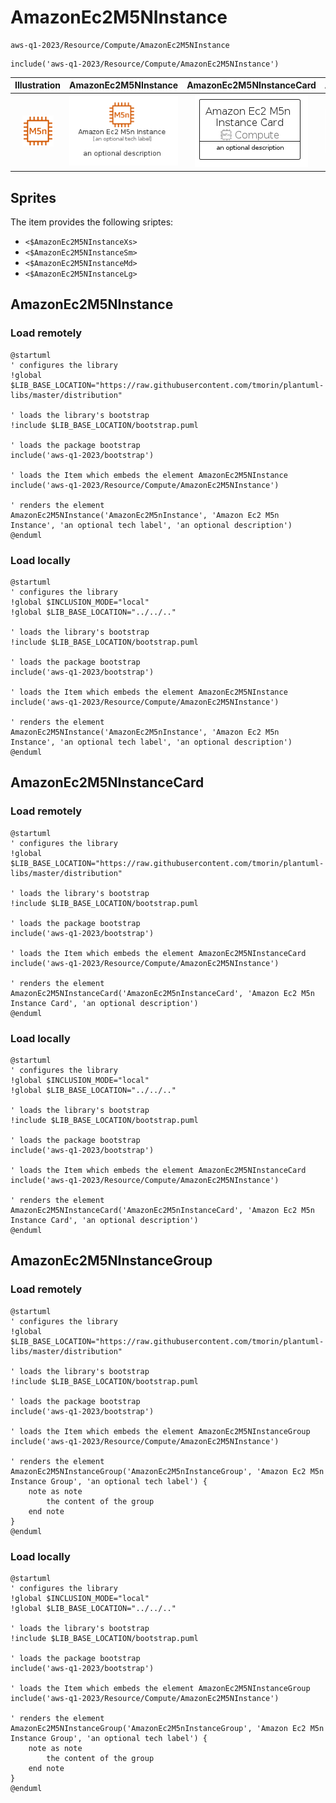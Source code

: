 # AmazonEc2M5NInstance


```text
aws-q1-2023/Resource/Compute/AmazonEc2M5NInstance
```

```text
include('aws-q1-2023/Resource/Compute/AmazonEc2M5NInstance')
```



| Illustration | AmazonEc2M5NInstance | AmazonEc2M5NInstanceCard | AmazonEc2M5NInstanceGroup |
| :---: | :---: | :---: | :---: |
| ![illustration for Illustration](../../../aws-q1-2023/Resource/Compute/AmazonEc2M5NInstance.png) | ![illustration for AmazonEc2M5NInstance](../../../aws-q1-2023/Resource/Compute/AmazonEc2M5NInstance.Local.png) | ![illustration for AmazonEc2M5NInstanceCard](../../../aws-q1-2023/Resource/Compute/AmazonEc2M5NInstanceCard.Local.png) | ![illustration for AmazonEc2M5NInstanceGroup](../../../aws-q1-2023/Resource/Compute/AmazonEc2M5NInstanceGroup.Local.png) |



## Sprites
The item provides the following sriptes:

- `<$AmazonEc2M5NInstanceXs>`
- `<$AmazonEc2M5NInstanceSm>`
- `<$AmazonEc2M5NInstanceMd>`
- `<$AmazonEc2M5NInstanceLg>`





## AmazonEc2M5NInstance

### Load remotely
```plantuml
@startuml
' configures the library
!global $LIB_BASE_LOCATION="https://raw.githubusercontent.com/tmorin/plantuml-libs/master/distribution"

' loads the library's bootstrap
!include $LIB_BASE_LOCATION/bootstrap.puml

' loads the package bootstrap
include('aws-q1-2023/bootstrap')

' loads the Item which embeds the element AmazonEc2M5NInstance
include('aws-q1-2023/Resource/Compute/AmazonEc2M5NInstance')

' renders the element
AmazonEc2M5NInstance('AmazonEc2M5nInstance', 'Amazon Ec2 M5n Instance', 'an optional tech label', 'an optional description')
@enduml
```

### Load locally
```plantuml
@startuml
' configures the library
!global $INCLUSION_MODE="local"
!global $LIB_BASE_LOCATION="../../.."

' loads the library's bootstrap
!include $LIB_BASE_LOCATION/bootstrap.puml

' loads the package bootstrap
include('aws-q1-2023/bootstrap')

' loads the Item which embeds the element AmazonEc2M5NInstance
include('aws-q1-2023/Resource/Compute/AmazonEc2M5NInstance')

' renders the element
AmazonEc2M5NInstance('AmazonEc2M5nInstance', 'Amazon Ec2 M5n Instance', 'an optional tech label', 'an optional description')
@enduml
```

## AmazonEc2M5NInstanceCard

### Load remotely
```plantuml
@startuml
' configures the library
!global $LIB_BASE_LOCATION="https://raw.githubusercontent.com/tmorin/plantuml-libs/master/distribution"

' loads the library's bootstrap
!include $LIB_BASE_LOCATION/bootstrap.puml

' loads the package bootstrap
include('aws-q1-2023/bootstrap')

' loads the Item which embeds the element AmazonEc2M5NInstanceCard
include('aws-q1-2023/Resource/Compute/AmazonEc2M5NInstance')

' renders the element
AmazonEc2M5NInstanceCard('AmazonEc2M5nInstanceCard', 'Amazon Ec2 M5n Instance Card', 'an optional description')
@enduml
```

### Load locally
```plantuml
@startuml
' configures the library
!global $INCLUSION_MODE="local"
!global $LIB_BASE_LOCATION="../../.."

' loads the library's bootstrap
!include $LIB_BASE_LOCATION/bootstrap.puml

' loads the package bootstrap
include('aws-q1-2023/bootstrap')

' loads the Item which embeds the element AmazonEc2M5NInstanceCard
include('aws-q1-2023/Resource/Compute/AmazonEc2M5NInstance')

' renders the element
AmazonEc2M5NInstanceCard('AmazonEc2M5nInstanceCard', 'Amazon Ec2 M5n Instance Card', 'an optional description')
@enduml
```

## AmazonEc2M5NInstanceGroup

### Load remotely
```plantuml
@startuml
' configures the library
!global $LIB_BASE_LOCATION="https://raw.githubusercontent.com/tmorin/plantuml-libs/master/distribution"

' loads the library's bootstrap
!include $LIB_BASE_LOCATION/bootstrap.puml

' loads the package bootstrap
include('aws-q1-2023/bootstrap')

' loads the Item which embeds the element AmazonEc2M5NInstanceGroup
include('aws-q1-2023/Resource/Compute/AmazonEc2M5NInstance')

' renders the element
AmazonEc2M5NInstanceGroup('AmazonEc2M5nInstanceGroup', 'Amazon Ec2 M5n Instance Group', 'an optional tech label') {
    note as note
        the content of the group
    end note
}
@enduml
```

### Load locally
```plantuml
@startuml
' configures the library
!global $INCLUSION_MODE="local"
!global $LIB_BASE_LOCATION="../../.."

' loads the library's bootstrap
!include $LIB_BASE_LOCATION/bootstrap.puml

' loads the package bootstrap
include('aws-q1-2023/bootstrap')

' loads the Item which embeds the element AmazonEc2M5NInstanceGroup
include('aws-q1-2023/Resource/Compute/AmazonEc2M5NInstance')

' renders the element
AmazonEc2M5NInstanceGroup('AmazonEc2M5nInstanceGroup', 'Amazon Ec2 M5n Instance Group', 'an optional tech label') {
    note as note
        the content of the group
    end note
}
@enduml
```

